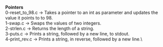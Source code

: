 **Pointers**\
0-reset_to_98.c -> Takes a pointer to an int as parameter and updates the value it points to to 98.\
1-swap.c -> Swaps the values of two integers.\
2-strlen.c -> Returns the length of a string.\
3-puts.c -> Prints a string, followed by a new line, to stdout.\
4-print_rev.c -> Prints a string, in reverse, followed by a new line.\

